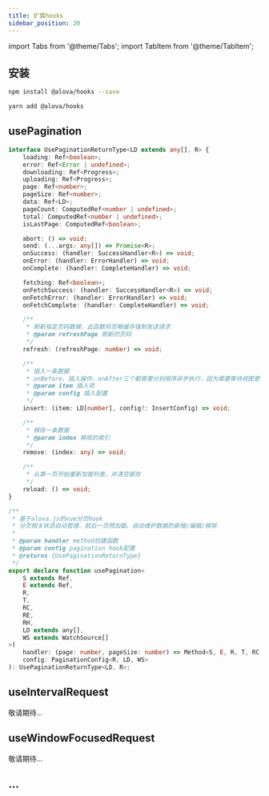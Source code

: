 ```yaml
---
title: 扩展hooks
sidebar_position: 20
---
```


import Tabs from '@theme/Tabs';
import TabItem from '@theme/TabItem';

## 安装

<Tabs>
<TabItem value="1" label="npm">

```bash
npm install @alova/hooks --save
```

</TabItem>
<TabItem value="2" label="yarn">

```bash
yarn add @alova/hooks
```

</TabItem>
</Tabs>

## usePagination
```typescript
interface UsePaginationReturnType<LD extends any[], R> {
	loading: Ref<boolean>;
	error: Ref<Error | undefined>;
	downloading: Ref<Progress>;
	uploading: Ref<Progress>;
	page: Ref<number>;
	pageSize: Ref<number>;
	data: Ref<LD>;
	pageCount: ComputedRef<number | undefined>;
	total: ComputedRef<number | undefined>;
	isLastPage: ComputedRef<boolean>;

	abort: () => void;
	send: (...args: any[]) => Promise<R>;
	onSuccess: (handler: SuccessHandler<R>) => void;
	onError: (handler: ErrorHandler) => void;
	onComplete: (handler: CompleteHandler) => void;

	fetching: Ref<boolean>;
	onFetchSuccess: (handler: SuccessHandler<R>) => void;
	onFetchError: (handler: ErrorHandler) => void;
	onFetchComplete: (handler: CompleteHandler) => void;

	/**
	 * 刷新指定页码数据，此函数将忽略缓存强制发送请求
	 * @param refreshPage 刷新的页码
	 */
	refresh: (refreshPage: number) => void;

	/**
	 * 插入一条数据
	 * onBefore、插入操作、onAfter三个都需要分别顺序异步执行，因为需要等待视图更新再执行
	 * @param item 插入项
	 * @param config 插入配置
	 */
	insert: (item: LD[number], config?: InsertConfig) => void;

	/**
	 * 移除一条数据
	 * @param index 移除的索引
	 */
	remove: (index: any) => void;

	/**
	 * 从第一页开始重新加载列表，并清空缓存
	 */
	reload: () => void;
}

/**
 * 基于alova.js的vue分页hook
 * 分页相关状态自动管理、前后一页预加载、自动维护数据的新增/编辑/移除
 *
 * @param handler method创建函数
 * @param config pagination hook配置
 * @returns {UsePaginationReturnType}
 */
export declare function usePagination<
	S extends Ref,
	E extends Ref,
	R,
	T,
	RC,
	RE,
	RH,
	LD extends any[],
	WS extends WatchSource[]
>(
	handler: (page: number, pageSize: number) => Method<S, E, R, T, RC, RE, RH>,
	config: PaginationConfig<R, LD, WS>
): UsePaginationReturnType<LD, R>;
```


## useIntervalRequest
敬请期待...

## useWindowFocusedRequest
敬请期待...

## ...